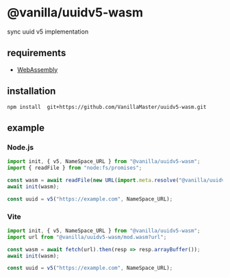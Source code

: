 # @vanilla/uuidv5-wasm
sync uuid v5 implementation

## requirements
- [WebAssembly](https://developer.mozilla.org/en-US/docs/WebAssembly)

## installation
```
npm install  git+https://github.com/VanillaMaster/uuidv5-wasm.git
```

## example
### Node.js
```js
import init, { v5, NameSpace_URL } from "@vanilla/uuidv5-wasm";
import { readFile } from "node:fs/promises";

const wasm = await readFile(new URL(import.meta.resolve("@vanilla/uuidv5-wasm/mod.wasm")));
await init(wasm);

const uuid = v5("https://example.com", NameSpace_URL);
```
### Vite
```js
import init, { v5, NameSpace_URL } from "@vanilla/uuidv5-wasm";
import url from "@vanilla/uuidv5-wasm/mod.wasm?url";

const wasm = await fetch(url).then(resp => resp.arrayBuffer());
await init(wasm);

const uuid = v5("https://example.com", NameSpace_URL);
```
